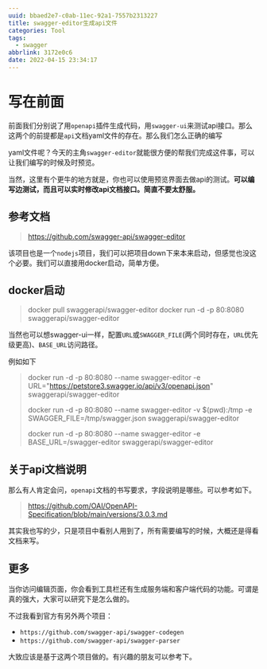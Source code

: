 ```yaml
---
uuid: bbaed2e7-c0ab-11ec-92a1-7557b2313227
title: swagger-editor生成api文件
categories: Tool
tags:
  - swagger
abbrlink: 3172e0c6
date: 2022-04-15 23:34:17
---
```


# 写在前面

前面我们分别说了用`openapi`插件生成代码，用`swagger-ui`来测试api接口。那么这两个的前提都是`api`文档yaml文件的存在。那么我们怎么正确的编写

yaml文件呢？今天的主角`swagger-editor`就能很方便的帮我们完成这件事，可以让我们编写的时候及时预览。

当然，这里有个更牛的地方就是，你也可以使用预览界面去做api的测试。**可以编写边测试，而且可以实时修改api文档接口。简直不要太舒服。**

## 参考文档

> https://github.com/swagger-api/swagger-editor

该项目也是一个`nodejs`项目，我们可以把项目down下来本来启动，但感觉也没这个必要。我们可以直接用docker启动，简单方便。



## docker启动

> docker pull swaggerapi/swagger-editor
> docker run -d -p 80:8080 swaggerapi/swagger-editor

当然也可以想swagger-ui一样，配置`URL`或`SWAGGER_FILE`(两个同时存在，`URL`优先级更高)、`BASE_URL`访问路径。

例如如下

> docker run -d -p 80:8080 --name swagger-editor -e URL="https://petstore3.swagger.io/api/v3/openapi.json" swaggerapi/swagger-editor
>
> docker run -d -p 80:8080 --name swagger-editor -v $(pwd):/tmp -e SWAGGER_FILE=/tmp/swagger.json swaggerapi/swagger-editor
>
> docker run -d -p 80:8080 --name swagger-editor -e BASE_URL=/swagger-editor swaggerapi/swagger-editor



## 关于api文档说明

那么有人肯定会问，`openapi`文档的书写要求，字段说明是哪些。可以参考如下。

> https://github.com/OAI/OpenAPI-Specification/blob/main/versions/3.0.3.md

其实我也写的少，只是项目中看别人用到了，所有需要编写的时候，大概还是得看文档来写。



## 更多

当你访问编辑页面，你会看到工具栏还有生成服务端和客户端代码的功能。可谓是真的强大，大家可以研究下是怎么做的。

不过我看到官方有另外两个项目：

- `https://github.com/swagger-api/swagger-codegen`
- `https://github.com/swagger-api/swagger-parser`

大致应该是基于这两个项目做的。有兴趣的朋友可以参考下。

